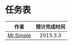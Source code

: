 # 任务表
| 作者           |      预计完成时间    |
| ------------- |:-------------:| 
|  [Mr.Simple](https://github.com/bboyfeiyu) |   2015.3.3 |    









